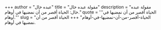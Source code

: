 +++
author = "عبده خال"
title = "مقولة عبده خال"
description = "مقولة عبده خال: الحياة أقصر من أن نمضيها في أوهام."
quote = '''الحياة أقصر من أن نمضيها في أوهام.'''
slug = "الحياة-أقصر-من-أن-نمضيها-في-أوهام"
+++
الحياة أقصر من أن نمضيها في أوهام.
